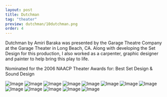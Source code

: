 ```yaml
---
layout: post
title: Dutchman
tag: "theater"
preview: dutchman/10dutchman.png
order: 4
---
```

Dutchman by Amiri Baraka was presented by the Garage Theatre Company at the Garage Theater in Long Beach, CA. Along with developing the Set Design for this production, I also worked as a carpenter, graphic designer and painter to help bring this play to life.

Nominated for the 2006 NAACP Theater Awards for: Best Set Design & Sound Design


![Image](1dutchman.png)
![Image](2dutchman.png)
![Image](3dutchman.png)
![Image](4dutchman.png)
![Image](5dutchman.png)
![Image](6dutchman.png)
![Image](7dutchman.png)
![Image](8dutchman.png)
![Image](9dutchman.png)
![Image](10dutchman.png)
![Image](11dutchman.png)
![Image](12dutchman.png)
![Image](13dutchman.png)
